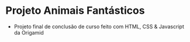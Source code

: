 # Projeto Animais Fantásticos
- Projeto final de conclusão de curso feito com HTML, CSS & Javascript da Origamid
